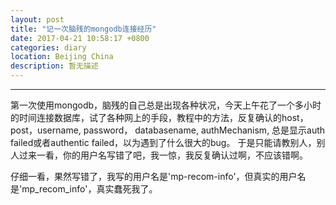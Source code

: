 ```yaml
---
layout: post
title: "记一次脑残的mongodb连接经历"
date: 2017-04-21 10:58:17 +0800
categories: diary
location: Beijing China
description: 暂无描述
---
```

---

第一次使用mongodb，脑残的自己总是出现各种状况，今天上午花了一个多小时的时间连接数据库，试了各种网上的手段，教程中的方法，反复确认的host，post，username, password， databasename, authMechanism, 总是显示auth failed或者authentic failed，以为遇到了什么很大的bug。
于是只能请教别人，别人过来一看，你的用户名写错了吧，我一惊，我反复确认过啊，不应该错啊。

仔细一看，果然写错了，我写的用户名是'mp-recom-info'，但真实的用户名是'mp_recom_info'，真实蠢死我了。
